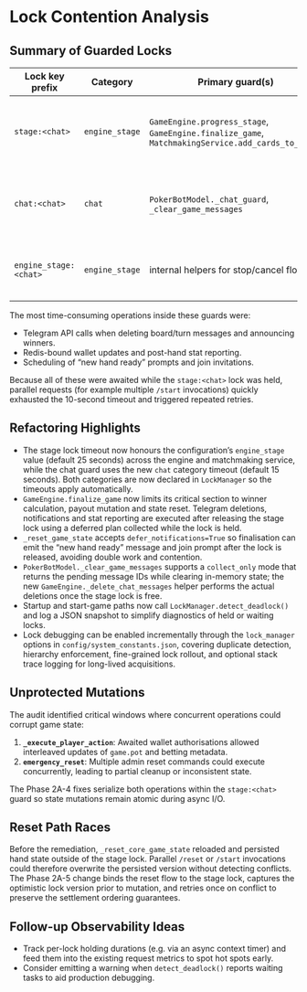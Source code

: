 # Lock Contention Analysis

## Summary of Guarded Locks

| Lock key prefix | Category | Primary guard(s) | Protected operations |
|-----------------|----------|------------------|----------------------|
| `stage:<chat>`  | `engine_stage` | `GameEngine.progress_stage`, `GameEngine.finalize_game`, `MatchmakingService.add_cards_to_table` | Advancing hand state, resolving winners, resetting game state |
| `chat:<chat>`   | `chat` | `PokerBotModel._chat_guard`, `_clear_game_messages` | Telegram message lifecycle, player prompt updates |
| `engine_stage:<chat>` | `engine_stage` | internal helpers for stop/cancel flows | Stop-hand workflow and post-stop cleanup |

The most time-consuming operations inside these guards were:

* Telegram API calls when deleting board/turn messages and announcing winners.
* Redis-bound wallet updates and post-hand stat reporting.
* Scheduling of “new hand ready” prompts and join invitations.

Because all of these were awaited while the `stage:<chat>` lock was held, parallel requests (for example multiple `/start` invocations) quickly exhausted the 10-second timeout and triggered repeated retries.

## Refactoring Highlights

* The stage lock timeout now honours the configuration’s `engine_stage` value (default 25 seconds) across the engine and matchmaking service, while the chat guard uses the new `chat` category timeout (default 15 seconds).  Both categories are now declared in `LockManager` so the timeouts apply automatically.
* `GameEngine.finalize_game` now limits its critical section to winner calculation, payout mutation and state reset.  Telegram deletions, notifications and stat reporting are executed after releasing the stage lock using a deferred plan collected while the lock is held.
* `_reset_game_state` accepts `defer_notifications=True` so finalisation can emit the “new hand ready” message and join prompt after the lock is released, avoiding double work and contention.
* `PokerBotModel._clear_game_messages` supports a `collect_only` mode that returns the pending message IDs while clearing in-memory state; the new `GameEngine._delete_chat_messages` helper performs the actual deletions once the stage lock is free.
* Startup and start-game paths now call `LockManager.detect_deadlock()` and log a JSON snapshot to simplify diagnostics of held or waiting locks.
* Lock debugging can be enabled incrementally through the `lock_manager` options in `config/system_constants.json`, covering duplicate detection, hierarchy enforcement, fine-grained lock rollout, and optional stack trace logging for long-lived acquisitions.

## Unprotected Mutations

The audit identified critical windows where concurrent operations could corrupt game state:

1. **`_execute_player_action`**: Awaited wallet authorisations allowed interleaved updates of `game.pot` and betting metadata.
2. **`emergency_reset`**: Multiple admin reset commands could execute concurrently, leading to partial cleanup or inconsistent state.

The Phase 2A-4 fixes serialize both operations within the `stage:<chat>` guard so state mutations remain atomic during async I/O.

## Reset Path Races

Before the remediation, `_reset_core_game_state` reloaded and persisted hand state outside of the stage lock.  Parallel `/reset` or `/start` invocations could therefore overwrite the persisted version without detecting conflicts.  The Phase 2A-5 change binds the reset flow to the stage lock, captures the optimistic lock version prior to mutation, and retries once on conflict to preserve the settlement ordering guarantees.

## Follow-up Observability Ideas

* Track per-lock holding durations (e.g. via an async context timer) and feed them into the existing request metrics to spot hot spots early.
* Consider emitting a warning when `detect_deadlock()` reports waiting tasks to aid production debugging.
